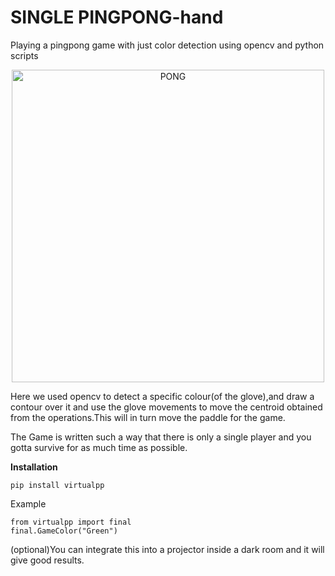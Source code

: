 # SINGLE PINGPONG-hand 
Playing a pingpong game with just color detection  using opencv and python scripts
<p align="center">
  <img src="https://i.chzbgr.com/full/6686158592/h4715F533/"
       height="500" width="500"alt="PONG"/>
</p>



Here we used opencv to detect a specific colour(of the glove),and draw a contour over it and use the glove movements to move the centroid obtained from the operations.This will in turn move the paddle for the game.

The Game is written such a way that there is only a single player and you gotta survive for as much time as possible.

**Installation**

```
pip install virtualpp
```

Example

```
from virtualpp import final
final.GameColor("Green") 
```


(optional)You can integrate this into a projector inside a dark room and it will give good results.






